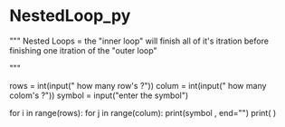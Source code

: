 # NestedLoop_py
"""
Nested Loops = the "inner loop" will finish all of it's itration before
                finishing one itration of the "outer loop"

"""

rows = int(input(" how many row's ?"))
colum = int(input(" how many colom's ?"))
symbol = input("enter the symbol")

for i in range(rows):
    for j in range(colum):
        print(symbol , end="")
    print( )
